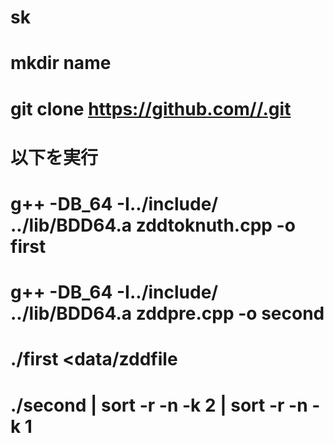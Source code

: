 # sk

# mkdir name
# git clone https://github.com//.git
# 以下を実行
# g++ -DB_64 -I../include/ ../lib/BDD64.a zddtoknuth.cpp -o first
# g++ -DB_64 -I../include/ ../lib/BDD64.a zddpre.cpp -o second
# ./first <data/zddfile
# ./second | sort -r -n -k 2 | sort -r -n -k 1
